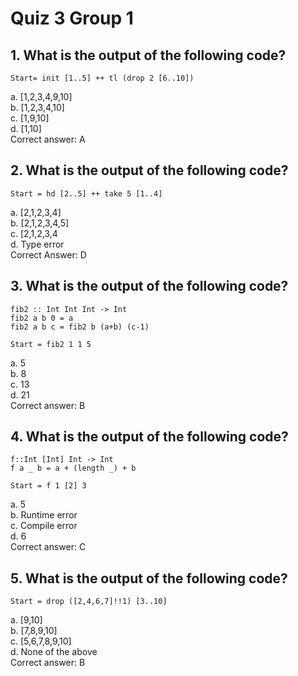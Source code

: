 # Quiz 3 Group 1
## 1. What is the output of the following code?
```
Start= init [1..5] ++ tl (drop 2 [6..10]) 
```
a. [1,2,3,4,9,10]\
b. [1,2,3,4,10]\
c. [1,9,10]\
d. [1,10]\
Correct answer: A
## 2. What is the output of the following code?
```
Start = hd [2..5] ++ take 5 [1..4]
```
a. [2,1,2,3,4]\
b. [2,1,2,3,4,5]\
c. [2,1,2,3,4\
d. Type error\
Correct Answer: D
## 3. What is the output of the following code?
```
fib2 :: Int Int Int -> Int
fib2 a b 0 = a
fib2 a b c = fib2 b (a+b) (c-1)

Start = fib2 1 1 5
```
a. 5\
b. 8\
c. 13\
d. 21\
Correct answer: B
## 4. What is the output of the following code?
```
f::Int [Int] Int -> Int
f a _ b = a + (length _) + b

Start = f 1 [2] 3
```
a. 5\
b. Runtime error\
c. Compile error\
d. 6\
Correct answer: C

## 5. What is the output of the following code?
```
Start = drop ([2,4,6,7]!!1) [3..10] 
```
a. [9,10]\
b. [7,8,9,10]\
c. [5,6,7,8,9,10]\
d. None of the above\
Correct answer: B